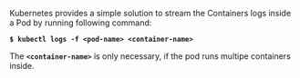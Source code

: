 Kubernetes provides a simple solution to stream the Containers logs inside a Pod by running following command:

**`$ kubectl logs -f <pod-name> <container-name>`**

The **`<container-name>`** is only necessary, if the pod runs multipe containers inside.
